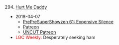 294. [Hurt Me Daddy](https://linuxgamecast.com/2018/04/linuxgamecast-weekly-294-hurt-me-daddy/)
   * 2018-04-07
      * [PrePreSuperShowzen 61: Expensive Silence](https://www.patreon.com/posts/prepresupershowz-18053240)
      * [Patreon](https://www.patreon.com/posts/linuxgamecast-18058626)
      * [UNCUT Patreon](https://www.patreon.com/posts/linuxgamecast-18052875)
   * <span style="color:red">LGC Weekly:</span> Desperately seeking ham

